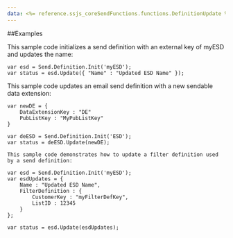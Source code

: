```yaml
---
data: <%= reference.ssjs_coreSendFunctions.functions.DefinitionUpdate %>
---
```


##Examples

This sample code initializes a send definition with an external key of myESD and updates the name:
```
var esd = Send.Definition.Init('myESD');
var status = esd.Update({ "Name" : "Updated ESD Name" });
```
This sample code updates an email send definition with a new sendable data extension:
```
var newDE = {
    DataExtensionKey : "DE"
    PubListKey : "MyPubListKey"
}

var deESD = Send.Definition.Init('ESD');
var status = deESD.Update(newDE);

This sample code demonstrates how to update a filter definition used by a send definition:

var esd = Send.Definition.Init('myESD');
var esdUpdates = {
    Name : "Updated ESD Name",
    FilterDefinition : {
        CustomerKey : "myFilterDefKey",
        ListID : 12345
    }
};

var status = esd.Update(esdUpdates);
```
